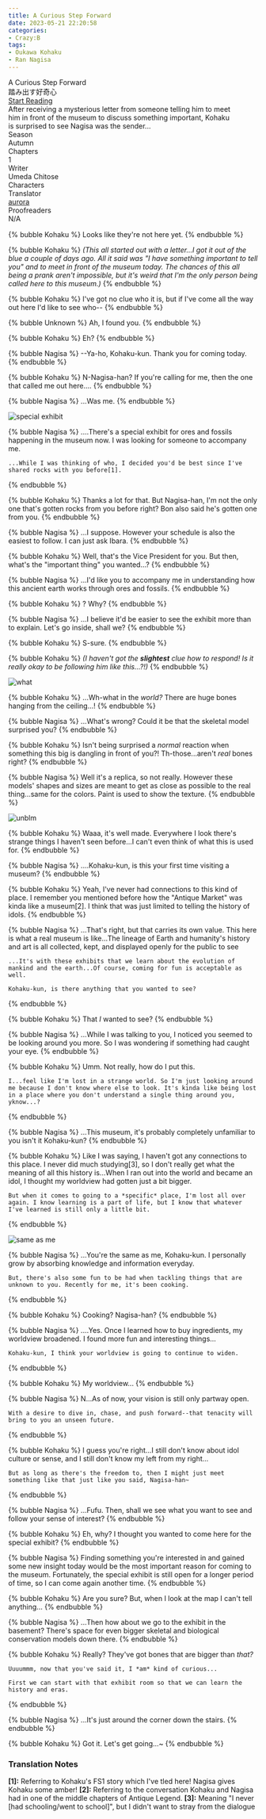 ```yaml
---
title: A Curious Step Forward
date: 2023-05-21 22:20:58
categories:
- Crazy:B
tags:
- Oukawa Kohaku
- Ran Nagisa
---
```


<div class="preview-wrapper reverse" style="--storyColor: #hex;--storyColor-rgb: r,g,b;--storyColor-h: hue;--storyColor-s: saturation%;--storyColor-l: lightness%;">
  <div class="grid-wrapper">
      <div class="preview-background" style="background-image: url('https://cdn.discordapp.com/attachments/1065401186343194667/1110030254149476422/28One_Step_Into_the_World29_Kohaku_Oukawa_Frameless_Bloomed.webp')"></div>
      <div class="preview-box" style="background: calc(var(--card-background) + 2%)">
          <div class="title-area">
              <div class="title-area__title">A Curious Step Forward</div>
              <div class="title-area__subtitle">踏み出す好奇心</div>
              <div class="title-area__start"><a href="/2023/05/21/curiosity/">Start Reading</a></div>
          </div>
          <div class="info-area">
              <div class="synopsis" style="width: 90%;">
                After receiving a mysterious letter from someone telling him to meet him in front of the museum to discuss something important, Kohaku is surprised to see Nagisa was the sender...
              </div>
              <div class="info">
                  <div class="info-item season">
                      <div class="label">
                          Season
                      </div>
                      <div class="value">
                        Autumn
                      </div>
                  </div>
                  <div class="info-item chapters">
                      <div class="label">
                          Chapters
                      </div>
                      <div class="value">
                          1
                      </div>
                  </div>
                  <div class="info-item writer">
                      <div class="label">
                          Writer
                      </div>
                      <div class="value">
                        Umeda Chitose
                      </div>
                  </div>
                  <div class="info-item characters">
                      <div class="label">
                          Characters
                      </div>
                      <div class="value">
                        <a href="/tags/Oukawa-Kohaku/" character="Kohaku" title="Kohaku"></a>
                        <a href="/tags/Ran-Nagisa/" character="Nagisa" title="Nagisa"></a>
                        <!-- 
                          <a href="/tags/[CHARACTER_LAST_NAME]-[CHARACTER_FIRST_NAME]/" character="[CHARACTER_FIRST_AME]" title="[CHARACTER_FIRST_NAME]"></a>
                         -->
                         <!-- COPY AND PASTE THE ABOVE FOR EACH CHARACTER THAT APPEARS IN THE STORY -->
                      </div>
                  </div>
                  <div class="info-item tl">
                      <div class="label">
                          Translator
                      </div>
                      <div class="value">
                          <a href="https://twitter.com/azurecrystalz">aurora</a>
                      </div>
                  </div>
                  <div class="info-item pr">
                      <div class="label">
                          Proofreaders
                      </div>
                      <div class="value">
                          N/A
                      </div>
                  </div>
              </div>
          </div>
      </div>
  </div>
</div>

<!-- more -->

<div style="margin-top: 3%">
  <style>
    [character] {
      --dark-mode: hsl(var(--hue), 30%, 30%);
      display: flex;
    }
    [character]::before {
      position: absolute;
      margin-left: 75px;
    }
    [character] p {
      max-width: calc(100% - 75px);
      margin-left: 75px;
      color: inherit;
    }
    :root[theme='dark'] [character] p {
      background: var(--dark-mode);
    }
    :root[theme='dark'] [character] p .thought {
      color: #9f9fff;
    }
    :root[theme='light'] [character] p {
      background: var(--light-mode);
    }
    [character] p:first-child {
      margin-top: 20px;
      border-top-left-radius: 0px;
    }
    [character] p:first-child::before {
      position: absolute;
      left: 0;
    }
    [character]::after {
      display: none;
      left: 65px;
      top: 37px;
    }
    .msr-narration {
      display: flex;
      align-items: center;
      margin: 20px 0px;
      gap: 5px;
    }
    .msr-narration::before {
      content: "";
      display: inline-block;
      background: var(--article-text);
      height: 1px;
      width: 15%;
    }
    .msr-narration p {
      margin: 0;
    }
  </style>

  {% bubble Kohaku %}
    Looks like they're not here yet.
  {% endbubble %}

  {% bubble Kohaku %}
    <th>*(This all started out with a letter...I got it out of the blue a couple of days ago. All it said was "I have something important to tell you" and to meet in front of the museum today. The chances of this all being a prank aren't impossible, but it's weird that I'm the only person being called here to this museum.)*</th>
  {% endbubble %}

  {% bubble Kohaku %}
    I've got no clue who it is, but if I've come all the way out here I'd like to see who--
  {% endbubble %}

  {% bubble Unknown %} 
    Ah, I found you.
  {% endbubble %}


  {% bubble Kohaku %}
    Eh?
  {% endbubble %}

  {% bubble Nagisa %}
    --Ya-ho, Kohaku-kun. Thank you for coming today.
  {% endbubble %}
    
  {% bubble Kohaku %}
    N-Nagisa-han? If you're calling for me, then the one that called me out here....
  {% endbubble %}

  {% bubble Nagisa %}
    ...Was me.
  {% endbubble %}

  ![special exhibit](https://media.discordapp.net/attachments/1065401186343194667/1110073383934246912/B30046CF-F3AF-4777-8154-FE5DBF8025B0.png?width=1646&height=760)

  {% bubble Nagisa %}
    ....There's a special exhibit for ores and fossils happening in the museum now. I was looking for someone to accompany me.
    
    ...While I was thinking of who, I decided you'd be best since I've shared rocks with you before[1].
  {% endbubble %}

  {% bubble Kohaku %}
    Thanks a lot for that. But Nagisa-han, I'm not the only one that's gotten rocks from you before right? Bon also said he's gotten one from you.
  {% endbubble %}

  {% bubble Nagisa %}
    ...I suppose. However your schedule is also the easiest to follow. I can just ask Ibara.
  {% endbubble %}

  {% bubble Kohaku %}
    Well, that's the Vice President for you. But then, what's the "important thing" you wanted...?
  {% endbubble %}

  {% bubble Nagisa %}
    ...I'd like you to accompany me in understanding how this ancient earth works through ores and fossils.
  {% endbubble %}

  {% bubble Kohaku %}
    ? Why?
  {% endbubble %}

  {% bubble Nagisa %}
    ...I believe it'd be easier to see the exhibit more than to explain. Let's go inside, shall we?
  {% endbubble %}

  {% bubble Kohaku %}
    S-sure.
  {% endbubble %}

  {% bubble Kohaku %}
    <th>*(I haven't got the **slightest** clue how to respond! Is it really okay to be following him like this...?!)*</th>
  {% endbubble %}

![what](https://media.discordapp.net/attachments/1065401186343194667/1110073384362049617/6B04702F-7691-438B-994A-22AEA8ED9853.png?width=1646&height=760)

  {% bubble Kohaku %}
    ...Wh-what in the *world?* There are huge bones hanging from the ceiling...!
  {% endbubble %}

  {% bubble Nagisa %}
    ...What's wrong? Could it be that the skeletal model surprised you?
  {% endbubble %}

  {% bubble Kohaku %}
    Isn't being surprised a *normal* reaction when something this big is dangling in front of you?! Th-those...aren't *real* bones right?
  {% endbubble %}

  {% bubble Nagisa %}
    Well it's a replica, so not really. However these models' shapes and sizes are meant to get as close as possible to the real thing...same for the colors. Paint is used to show the texture.
  {% endbubble %}

![unblm](https://media.discordapp.net/attachments/1065401186343194667/1110073386480185364/29B43F37-6834-437F-BD18-B59D542081A9.png?width=1646&height=760)

  {% bubble Kohaku %}
    Waaa, it's well made. Everywhere I look there's strange things I haven't seen before...I can't even think of what this is used for.
  {% endbubble %}

  {% bubble Nagisa %}
    ....Kohaku-kun, is this your first time visiting a museum?
  {% endbubble %}

  {% bubble Kohaku %}
    Yeah, I've never had connections to this kind of place. I remember you mentioned before how the "Antique Market" was kinda like a museum[2]. I think that was just limited to telling the history of idols.
  {% endbubble %}

  {% bubble Nagisa %}
    ...That's right, but that carries its own value. This here is what a real museum is like...The lineage of Earth and humanity's history and art is all collected, kept, and displayed openly for the public to see
    
    ...It's with these exhibits that we learn about the evolution of mankind and the earth...Of course, coming for fun is acceptable as well.
    
    Kohaku-kun, is there anything that you wanted to see?
  {% endbubble %}

  {% bubble Kohaku %}
    That *I* wanted to see?
  {% endbubble %}

  {% bubble Nagisa %}
    ...While I was talking to you, I noticed you seemed to be looking around you more. So I was wondering if something had caught your eye.
  {% endbubble %}

  {% bubble Kohaku %}
    Umm. Not really, how do I put this.
    
    I...feel like I'm lost in a strange world. So I'm just looking around me because I don't know where else to look. It's kinda like being lost in a place where you don't understand a single thing around you, yknow...?
  {% endbubble %}

  {% bubble Nagisa %}
    ...This museum, it's probably completely unfamiliar to you isn't it Kohaku-kun?
  {% endbubble %}

  {% bubble Kohaku %}
    Like I was saying, I haven't got any connections to this place. I never did much studying[3], so I don't really get what the meaning of all this history is...When I ran out into the world and became an idol, I thought my worldview had gotten just a bit bigger.

    But when it comes to going to a *specific* place, I'm lost all over again. I know learning is a part of life, but I know that whatever I've learned is still only a little bit.
  {% endbubble %}
  

![same as me](https://media.discordapp.net/attachments/1065401186343194667/1110073386853466112/8A782891-A287-4BFE-884B-DE672CD673E2.png?width=1646&height=760)

  {% bubble Nagisa %}
    ...You're the same as me, Kohaku-kun. I personally grow by absorbing knowledge and information everyday.
    
    But, there's also some fun to be had when tackling things that are unknown to you. Recently for me, it's been cooking.
  {% endbubble %}

  {% bubble Kohaku %}
    Cooking? Nagisa-han?
  {% endbubble %}

  {% bubble Nagisa %}
    ....Yes. Once I learned how to buy ingredients, my worldview broadened. I found more fun and interesting things...
    
    Kohaku-kun, I think your worldview is going to continue to widen.
  {% endbubble %}

  {% bubble Kohaku %}
    My worldview...
  {% endbubble %}

  {% bubble Nagisa %}
    N...As of now, your vision is still only partway open.
    
    With a desire to dive in, chase, and push forward--that tenacity will bring to you an unseen future.
  {% endbubble %}

  {% bubble Kohaku %}
    I guess you're right...I still don't know about idol culture or sense, and I still don't know my left from my right...
    
    But as long as there's the freedom to, then I might just meet something like that just like you said, Nagisa-han~
  {% endbubble %}

  {% bubble Nagisa %}
    ...Fufu. Then, shall we see what you want to see and follow your sense of interest?
  {% endbubble %}

  {% bubble Kohaku %}
    Eh, why? I thought you wanted to come here for the special exhibit?
  {% endbubble %}

  {% bubble Nagisa %}
    Finding something you're interested in and gained some new insight today would be the most important reason for coming to the museum. Fortunately, the special exhibit is still open for a longer period of time, so I can come again another time.
  {% endbubble %}

  {% bubble Kohaku %}
    Are you sure? But, when I look at the map I can't tell anything...
  {% endbubble %}

  {% bubble Nagisa %}
    ...Then how about we go to the exhibit in the basement? There's space for even bigger skeletal and biological conservation models down there.
  {% endbubble %}

  {% bubble Kohaku %}
    Really? They've got bones that are bigger than *that?*
    
    Uuuummm, now that you've said it, I *am* kind of curious...
    
    First we can start with that exhibit room so that we can learn the history and eras.
  {% endbubble %}

  {% bubble Nagisa %}
    ...It's just around the corner down the stairs.
  {% endbubble %}

  {% bubble Kohaku %}
    Got it. Let's get going...~
  {% endbubble %}

### Translation Notes

**[1]:** Referring to Kohaku's FS1 story which I've tled here! Nagisa gives Kohaku some amber!
**[2]:** Referring to the conversation Kohaku and Nagisa had in one of the middle chapters of Antique Legend.
**[3]:** Meaning "I never [had schooling/went to school]", but I didn't want to stray from the dialogue


  <!--
  {% bubble Kohaku %}
  {% endbubble %}

  {% bubble Nagisa %}
  {% endbubble %}
  --!>

  <!-- CONTENT GOES HERE -->

  <!-- 
  SPEECH BUBBLE FORMAT: 
  {% bubble [CHARACTER_FIRST_NAME] [ATTRIBUTE(optional)]}
    DIALOGUE TEXT HERE

    ADD A LINE SPACE FOR A NEW LINE

    <th>EMBED THOUGHT DIALOGUE WITH THESE TAGS</th>
  {% endbubble %}
  -->

  </div>